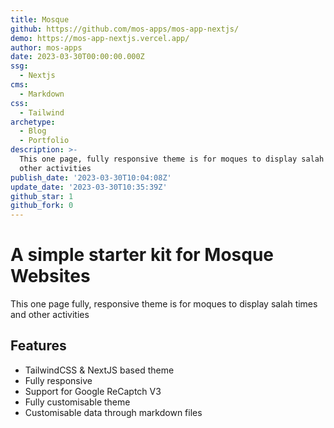 ```yaml
---
title: Mosque
github: https://github.com/mos-apps/mos-app-nextjs/
demo: https://mos-app-nextjs.vercel.app/
author: mos-apps
date: 2023-03-30T00:00:00.000Z
ssg:
  - Nextjs
cms:
  - Markdown
css:
  - Tailwind
archetype:
  - Blog
  - Portfolio
description: >-
  This one page, fully responsive theme is for moques to display salah times and
  other activities
publish_date: '2023-03-30T10:04:08Z'
update_date: '2023-03-30T10:35:39Z'
github_star: 1
github_fork: 0
---
```


# A simple starter kit for Mosque Websites

This one page fully, responsive theme is for moques to display salah times and other activities

## Features

* TailwindCSS & NextJS based theme
* Fully responsive
* Support for Google ReCaptch V3
* Fully customisable theme
* Customisable data through markdown files
